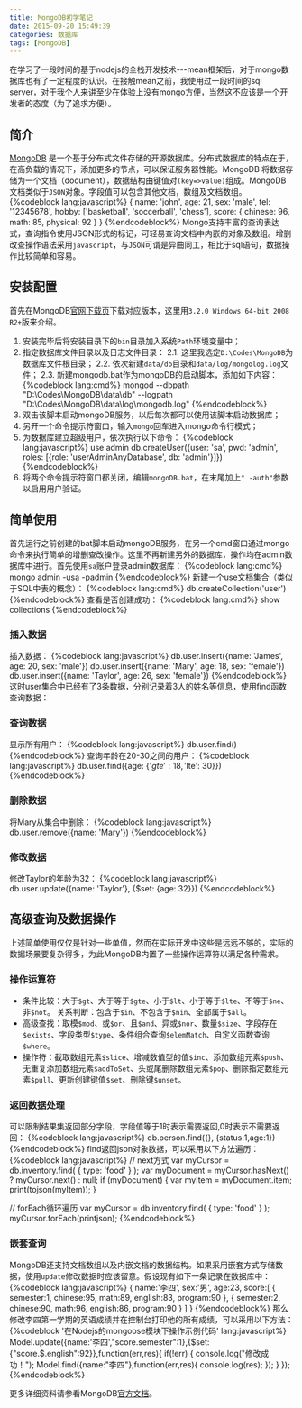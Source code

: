 ```yaml
---
title: MongoDB初学笔记
date: 2015-09-20 15:49:39
categories: 数据库
tags: [MongoDB]
---
```

在学习了一段时间的基于nodejs的全栈开发技术---mean框架后，对于mongo数据库也有了一定程度的认识。在接触mean之前，我使用过一段时间的sql server，对于我个人来讲至少在体验上没有mongo方便，当然这不应该是一个开发者的态度（为了追求方便）。

## 简介
[MongoDB](https://www.mongodb.org/) 是一个基于分布式文件存储的开源数据库。分布式数据库的特点在于，在高负载的情况下，添加更多的节点，可以保证服务器性能。MongoDB 将数据存储为一个文档（document），数据结构由键值对`(key=>value)`组成。MongoDB 文档类似于`JSON`对象。字段值可以包含其他文档，数组及文档数组。
{%codeblock lang:javascript%}
{
    name: 'john',
    age: 21,
    sex: 'male',
    tel: '12345678',
    hobby: ['basketball', 'soccerball', 'chess'],
    score: {
                chinese: 96,
                math: 85,
                physical: 92
           }
}
{%endcodeblock%}
Mongo支持丰富的查询表达式，查询指令使用JSON形式的标记，可轻易查询文档中内嵌的对象及数组。增删改查操作语法采用`javascript`，与`JSON`可谓是异曲同工，相比于sql语句，数据操作比较简单和容易。
<!--more-->

## 安装配置
首先在MongoDB[官网下载页](https://www.mongodb.org/downloads#production)下载对应版本，这里用`3.2.0 Windows 64-bit 2008 R2+`版来介绍。
1. 安装完毕后将安装目录下的`bin`目录加入系统`Path`环境变量中；
2. 指定数据库文件目录以及日志文件目录：
    2.1. 这里我选定`D:\Codes\MongoDB`为数据库文件根目录；
    2.2. 依次新建`data/db`目录和`data/log/mongolog.log`文件；
    2.3. 新建mongodb.bat作为mongoDB的启动脚本，添加如下内容：
    {%codeblock lang:cmd%}
    mongod --dbpath "D:\Codes\MongoDB\data\db" --logpath "D:\Codes\MongoDB\data\log\mongodb.log"
    {%endcodeblock%}
3. 双击该脚本启动mongoDB服务，以后每次都可以使用该脚本启动数据库；
4. 另开一个命令提示符窗口，输入`mongo`回车进入mongo命令行模式；
5. 为数据库建立超级用户，依次执行以下命令：
{%codeblock lang:javascript%}
use admin
db.createUser({user: 'sa', pwd: 'admin', roles: [{role: 'userAdminAnyDatabase', db: 'admin'}]})
{%endcodeblock%}
6. 将两个命令提示符窗口都关闭，编辑`mongoDB.bat`，在末尾加上`" -auth"`参数以启用用户验证。

## 简单使用
首先运行之前创建的bat脚本启动mongoDB服务，在另一个cmd窗口通过mongo命令来执行简单的增删查改操作。这里不再新建另外的数据库，操作均在admin数据库中进行。首先使用`sa`账户登录admin数据库：
{%codeblock lang:cmd%}
mongo admin -usa -padmin
{%endcodeblock%}
新建一个use文档集合（类似于SQL中表的概念）：
{%codeblock lang:cmd%}
db.createCollection('user')
{%endcodeblock%}
查看是否创建成功：
{%codeblock lang:cmd%}
show collections
{%endcodeblock%}

### 插入数据
插入数据：
{%codeblock lang:javascript%}
db.user.insert({name: 'James', age: 20, sex: 'male'})
db.user.insert({name: 'Mary', age: 18, sex: 'female'})
db.user.insert({name: 'Taylor', age: 26, sex: 'female'})
{%endcodeblock%}
这时user集合中已经有了3条数据，分别记录着3人的姓名等信息，使用find函数查询数据：

### 查询数据
显示所有用户：
{%codeblock lang:javascript%}
db.user.find()
{%endcodeblock%}
查询年龄在20-30之间的用户：
{%codeblock lang:javascript%}
db.user.find({age: {'$gte': 18, '$lte': 30}})
{%endcodeblock%}

### 删除数据
将Mary从集合中删除：
{%codeblock lang:javascript%}
db.user.remove({name: 'Mary'})
{%endcodeblock%}

### 修改数据
修改Taylor的年龄为32：
{%codeblock lang:javascript%}
db.user.update({name: 'Taylor'}, {$set: {age: 32}})
{%endcodeblock%}

## 高级查询及数据操作
上述简单使用仅仅是针对一些单值，然而在实际开发中这些是远远不够的，实际的数据场景要复杂得多，为此MongoDB内置了一些操作运算符以满足各种需求。
### 操作运算符
* 条件比较：大于`$gt`、大于等于`$gte`、小于`$lt`、小于等于`$lte`、不等于`$ne`、非`$not`。
关系判断：包含于`$in`、不包含于`$nin`、全部属于`$all`。
* 高级查找：取模`$mod`、或`$or`、且`$and`、异或`$nor`、数量`$size`、字段存在`$exists`、字段类型`$type`、条件组合查询`$elemMatch`、自定义函数查询`$where`。
* 操作符：截取数组元素`$slice`、增减数值型的值`$inc`、添加数组元素`$push`、无重复添加数组元素`$addToSet`、头或尾删除数组元素`$pop`、删除指定数组元素`$pull`、更新创建键值`$set`、删除键`$unset`。

### 返回数据处理
可以限制结果集返回部分字段，字段值等于1时表示需要返回,0时表示不需要返回：
{%codeblock lang:javascript%}
db.person.find({}, {status:1,age:1})
{%endcodeblock%}
find返回json对象数据，可以采用以下方法遍历：
{%codeblock lang:javascript%}
// next方式
var myCursor = db.inventory.find( { type: 'food' } );
var myDocument = myCursor.hasNext() ? myCursor.next() : null;
if (myDocument) {
    var myItem = myDocument.item;
    print(tojson(myItem));
}

// forEach循环遍历
var myCursor = db.inventory.find( { type: 'food' } );
myCursor.forEach(printjson);
{%endcodeblock%}
### 嵌套查询
MongoDB还支持文档数组以及内嵌文档的数据结构。如果采用嵌套方式存储数据，使用`update`修改数据时应该留意。假设现有如下一条记录在数据库中：
{%codeblock lang:javascript%}
{
    name:'李四',
    sex:'男',
    age:23,
    score:[
       {
           semester:1,
            chinese:95,
            math:89,
            english:83,
            program:90
        },
       {
           semester:2,
            chinese:90,
            math:96,
            english:86,
            program:90
        }
    ]
}
{%endcodeblock%}
那么修改李四第一学期的英语成绩并在控制台打印他的所有成绩，可以采用以下方法：
{%codeblock '在Nodejs的mongoose模块下操作示例代码' lang:javascript%}
Model.update({name:'李四',"score.semester":1},{$set:{"score.$.english":92}},function(err,res){
    if(!err) {
        console.log("修改成功！");
        Model.find({name:"李四"},function(err,res){
            console.log(res);
        });
    }
});
{%endcodeblock%}

更多详细资料请参看MongoDB[官方文档](https://docs.mongodb.org/manual/)。
